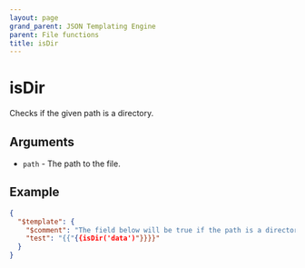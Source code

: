 ```yaml
---
layout: page
grand_parent: JSON Templating Engine
parent: File functions
title: isDir
---
```


# isDir

Checks if the given path is a directory.
## Arguments

- `path` - The path to the file.

## Example

```json
{
  "$template": {
    "$comment": "The field below will be true if the path is a directory",
    "test": "{{"{{isDir('data')"}}}}"
  }
}
```
